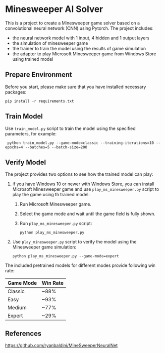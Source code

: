 # Minesweeper AI Solver
This is a project to create a Minesweeper game solver based on a convolutional neural network (CNN) using Pytorch.
The project includes:
* the neural network model with 1 input, 4 hidden and 1 output layers
* the simulation of minesweeper game
* the trainer to train the model using the results of game simulation
* the adapter to play Microsoft Minesweeper game from Windows Store using trained model

## Prepare Environment
Before you start, please make sure that you have installed necessary packages:
          
    pip install -r requirements.txt

## Train Model
Use `train_model.py` script to train the model using the specified parameters, for example:

     python train_model.py --game-mode=classic --training-iterations=10 --epochs=4 --batches=5 --batch-size=200

## Verify Model
The project provides two options to see how the trained model can play:
1. If you have Windows 10 or newer with Windows Store, you can install Microsoft Minesweeper game and use
   `play_ms_minesweeper.py` script to play the game using th trained model:
   1. Run Microsoft Minesweeper game.
   2. Select the game mode and wait until the game field is fully shown.
   3. Run `play_ms_minesweeper.py` script:

          python play_ms_minesweeper.py
   
2. Use `play_minesweeper.py` script to verify the model using the Minesweeper game simulation:

       python play_ms_minesweeper.py --game-mode=expert

The included pretrained models for different modes provide following win rate:

|Game Mode| Win Rate |
|---------|----------|
| Classic | ~88%     |
| Easy    | ~93%     |
| Medium  | ~77%     | 
| Expert  | ~29%     |

## References
https://github.com/ryanbaldini/MineSweeperNeuralNet
